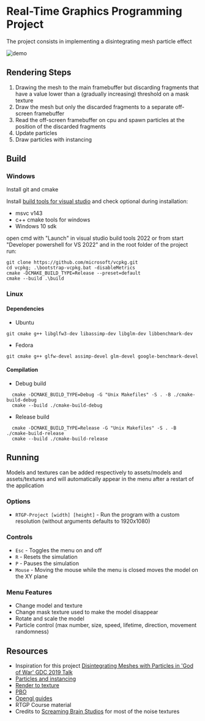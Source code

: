 # Real-Time Graphics Programming Project

The project consists in implementing a disintegrating mesh particle effect

![demo](https://github.com/user-attachments/assets/0cac9e11-72f0-4d36-9f9e-52678fb7db9b)

## Rendering Steps

1. Drawing the mesh to the main framebuffer but discarding fragments that have a value lower than a (gradually
   increasing) threshold on a mask texture
2. Draw the mesh but only the discarded fragments to a separate off-screen framebuffer
3. Read the off-screen framebuffer on cpu and spawn particles at the position of the discarded fragments
4. Update particles
5. Draw particles with instancing

## Build

### Windows

Install git and cmake

Install [build tools for visual studio](https://visualstudio.microsoft.com/downloads/#build-tools-for-visual-studio-2022)
and check optional during installation:

- msvc v143
- c++ cmake tools for windows
- Windows 10 sdk

open cmd with "Launch" in visual studio build tools 2022 or from start "Developer powershell for VS 2022" and in the
root folder of the project run:

```
git clone https://github.com/microsoft/vcpkg.git
cd vcpkg; .\bootstrap-vcpkg.bat -disableMetrics
cmake -DCMAKE_BUILD_TYPE=Release --preset=default
cmake --build .\build
```

### Linux

#### Dependencies

- Ubuntu

```
git cmake g++ libglfw3-dev libassimp-dev libglm-dev libbenchmark-dev
```

- Fedora

```
git cmake g++ glfw-devel assimp-devel glm-devel google-benchmark-devel
```

#### Compilation

- Debug build

```shell
  cmake -DCMAKE_BUILD_TYPE=Debug -G "Unix Makefiles" -S . -B ./cmake-build-debug
  cmake --build ./cmake-build-debug
```

- Release build

```shell
  cmake -DCMAKE_BUILD_TYPE=Release -G "Unix Makefiles" -S . -B ./cmake-build-release
  cmake --build ./cmake-build-release
```

## Running

Models and textures can be added respectively to assets/models and assets/textures and will automatically appear in the menu after a restart of the application

### Options

- `RTGP-Project [width] [height]` - Run the program with a custom resolution (without arguments defaults to 1920x1080)

### Controls

- `Esc` - Toggles the menu on and off
- `R` - Resets the simulation
- `P` - Pauses the simulation
- `Mouse` - Moving the mouse while the menu is closed moves the model on the XY plane

### Menu Features

- Change model and texture
- Change mask texture used to make the model disappear
- Rotate and scale the model
- Particle control (max number, size, speed, lifetime, direction, movement randomness)

## Resources
- Inspiration for this project [Disintegrating Meshes with Particles in 'God of War' GDC 2019 Talk](https://youtu.be/ajNSrTprWsg)
- [Particles and instancing](http://www.opengl-tutorial.org/intermediate-tutorials/billboards-particles/particles-instancing/)
- [Render to texture](http://www.opengl-tutorial.org/intermediate-tutorials/tutorial-14-render-to-texture/)
- [PBO](https://www.songho.ca/opengl/gl_pbo.html)
- [Opengl guides](https://www.learnopengl.com)
- RTGP Course material
- Credits to [Screaming Brain Studios](https://screamingbrainstudios.com) for most of the noise textures
